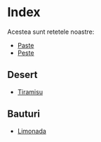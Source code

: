 # Index

Acestea sunt retetele noastre:

- [Paste](recipes/paste.md)
- [Peste](recipes/peste.md)

## Desert

- [Tiramisu](recipes/tiramisu.md)

## Bauturi

- [Limonada](recipes/limonada.md)